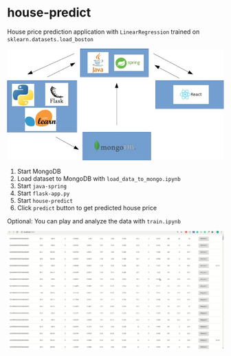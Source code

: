 # house-predict
House price prediction application with `LinearRegression` trained on `sklearn.datasets.load_boston`

![Screenshot](architecture.jpg)

1) Start MongoDB
2) Load dataset to MongoDB with `load_data_to_mongo.ipynb`
3) Start `java-spring`
4) Start `flask-app.py`
5) Start `house-predict`
6) Click `predict` button to get predicted house price

Optional: You can play and analyze the data with `train.ipynb`

![Screenshot](application.gif)

